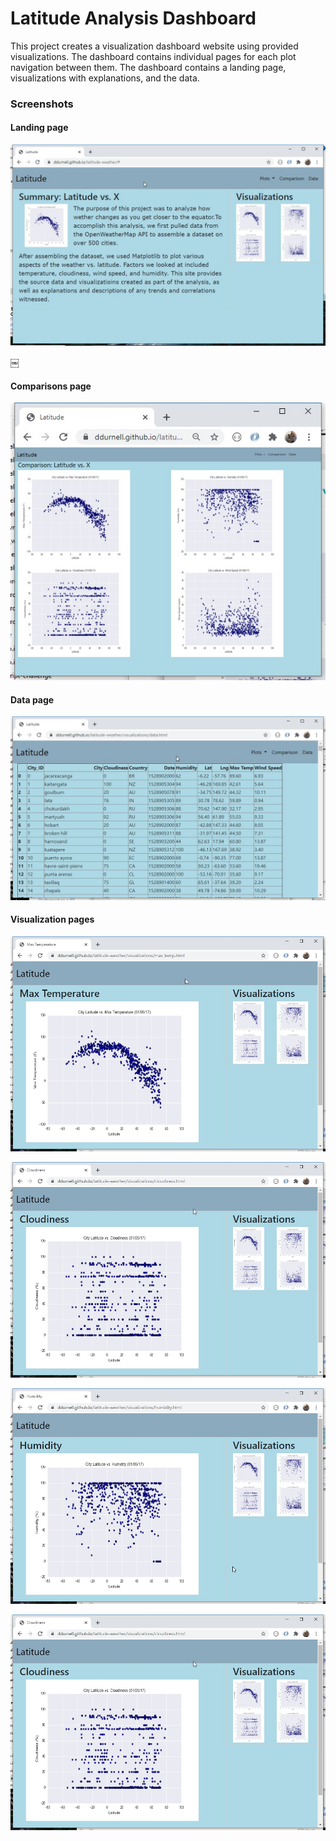 # Latitude Analysis Dashboard

This project creates a visualization dashboard website using provided visualizations. The dashboard contains individual pages for each plot navigation between them. The dashboard contains a landing page, visualizations with explanations, and the data.

### Screenshots

#### Landing page

![](Images/landing.jpg)

￼

#### Comparisons page

![](Images/comparison.jpg)


#### Data page

![](Images/data.jpg)


#### Visualization pages

![](Images/temp.jpg)


![](Images/clouds.jpg)


![](Images/humidity.jpg)


![](Images/clouds.jpg)